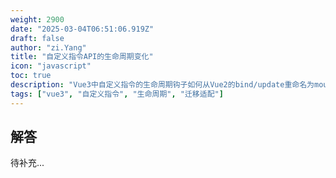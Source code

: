 ```yaml
---
weight: 2900
date: "2025-03-04T06:51:06.919Z"
draft: false
author: "zi.Yang"
title: "自定义指令API的生命周期变化"
icon: "javascript"
toc: true
description: "Vue3中自定义指令的生命周期钩子如何从Vue2的bind/update重命名为mounted/updated？请说明inserted钩子被合并后的新触发逻辑及参数变化。"
tags: ["vue3", "自定义指令", "生命周期", "迁移适配"]
---
```


## 解答

待补充...

